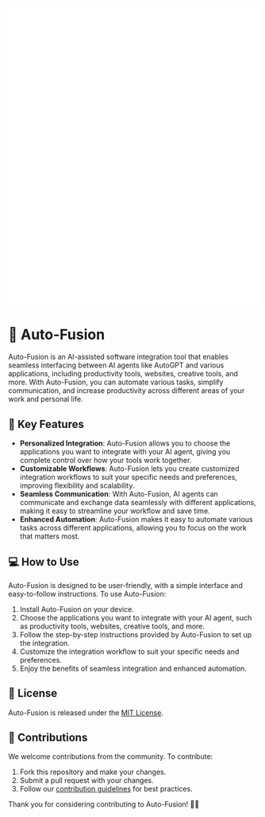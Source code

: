 #
<div align="center">
  <img src="https://github.com/AbTrax/Auto-Fusion/blob/main/assets/AutoFusion.png" alt="Auto-Fusion Logo" width="600" height="600">
</div>

# 🚀 Auto-Fusion

Auto-Fusion is an AI-assisted software integration tool that enables seamless interfacing between AI agents like AutoGPT and various applications, including productivity tools, websites, creative tools, and more. With Auto-Fusion, you can automate various tasks, simplify communication, and increase productivity across different areas of your work and personal life.


## 🌟 Key Features

- **Personalized Integration**: Auto-Fusion allows you to choose the applications you want to integrate with your AI agent, giving you complete control over how your tools work together.
- **Customizable Workflows**: Auto-Fusion lets you create customized integration workflows to suit your specific needs and preferences, improving flexibility and scalability.
- **Seamless Communication**: With Auto-Fusion, AI agents can communicate and exchange data seamlessly with different applications, making it easy to streamline your workflow and save time.
- **Enhanced Automation**: Auto-Fusion makes it easy to automate various tasks across different applications, allowing you to focus on the work that matters most.

## 💻 How to Use

Auto-Fusion is designed to be user-friendly, with a simple interface and easy-to-follow instructions. To use Auto-Fusion:

1. Install Auto-Fusion on your device.
2. Choose the applications you want to integrate with your AI agent, such as productivity tools, websites, creative tools, and more.
3. Follow the step-by-step instructions provided by Auto-Fusion to set up the integration.
4. Customize the integration workflow to suit your specific needs and preferences.
5. Enjoy the benefits of seamless integration and enhanced automation.

## 📄 License

Auto-Fusion is released under the [MIT License](https://github.com/username/repo/blob/branch/LICENSE).

## 🤝 Contributions

We welcome contributions from the community. To contribute:

1. Fork this repository and make your changes.
2. Submit a pull request with your changes.
3. Follow our [contribution guidelines](https://github.com/username/repo/blob/branch/CONTRIBUTING.md) for best practices.

Thank you for considering contributing to Auto-Fusion! 💪🎉
